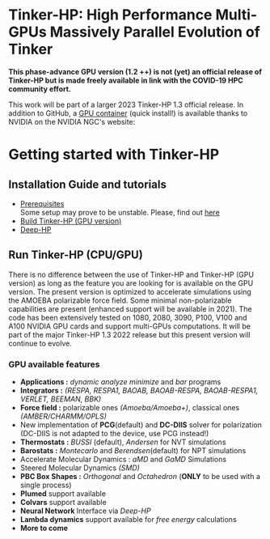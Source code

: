 Tinker-HP: High Performance Multi-GPUs Massively Parallel Evolution of Tinker
==================================================================


<b>This phase-advance GPU version (1.2 ++) is not (yet) an official release of Tinker-HP but is made freely available in link with the COVID-19 HPC community effort.</b>

This work will be part of a larger 2023 Tinker-HP 1.3 official release.
In addition to GitHub, a [GPU container](https://ngc.nvidia.com/catalog/containers/hpc:tinkerhp) (quick install!) is available thanks to NVIDIA on the NVIDIA NGC's website: 

# Getting started with Tinker-HP


## Installation Guide and tutorials
   -  [Prerequisites](Prerequisites.md)  
   Some setup may prove to be unstable. Please, find out [here](Prerequisites.md)
   -  [Build Tinker-HP (GPU version)](build.md)
   -  [Deep-HP](Deep-HP.md)


## Run Tinker-HP (CPU/GPU)
There is no difference between the use of Tinker-HP and Tinker-HP (GPU version) as long as the feature you are looking for is available on the GPU version. The present version is optimized to accelerate simulations using the AMOEBA polarizable force field. Some minimal non-polarizable capabilities are present (enhanced support will be available in 2021). The code has been extensively tested on 1080, 2080, 3090, P100, V100 and A100 NVIDIA GPU cards and support multi-GPUs computations. It will be part of the major Tinker-HP 1.3 2022 release but this present version will continue to evolve. 


### GPU available features
   - **Applications :** *dynamic analyze minimize* and *bar* programs
   - **Integrators :** *(RESPA, RESPA1, BAOAB, BAOAB-RESPA, BAOAB-RESPA1, VERLET, BEEMAN, BBK)*
   - **Force field :** polarizable ones *(Amoeba/Amoeba+)*, classical ones *(AMBER/CHARMM/OPLS)*
   - New implementation of **PCG**(default) and **DC-DIIS** solver for polarization (DC-DIIS is not adapted to the device, use PCG instead!)
   - **Thermostats :** *BUSSI* (default), *Andersen* for NVT simulations
   - **Barostats :** *Montecarlo* and *Berendsen*(default) for NPT simulations
   - Accelerate Molecular Dynamics : *aMD* and *GaMD* Simulations
   - Steered Molecular Dynamics *(SMD)*
   - **PBC Box Shapes :** *Orthogonal* and *Octahedron* (**ONLY** to be used with a single process)
   - **Plumed** support available
   - **Colvars** support available
   - **Neural Network** Interface via *Deep-HP*
   - **Lambda dynamics** support available for *free energy* calculations
   -  **More to come**
